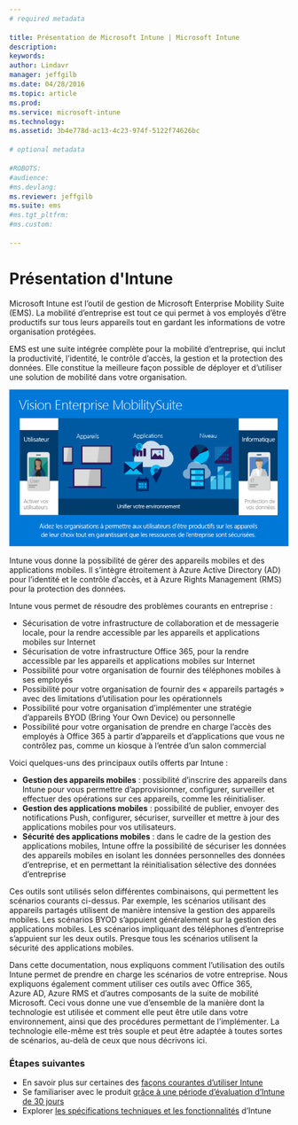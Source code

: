```yaml
---
# required metadata

title: Présentation de Microsoft Intune | Microsoft Intune
description:
keywords:
author: Lindavr
manager: jeffgilb
ms.date: 04/28/2016
ms.topic: article
ms.prod:
ms.service: microsoft-intune
ms.technology:
ms.assetid: 3b4e778d-ac13-4c23-974f-5122f74626bc

# optional metadata

#ROBOTS:
#audience:
#ms.devlang:
ms.reviewer: jeffgilb
ms.suite: ems
#ms.tgt_pltfrm:
#ms.custom:

---
```


# Présentation d'Intune
Microsoft Intune est l’outil de gestion de Microsoft Enterprise Mobility Suite (EMS). La mobilité d’entreprise est tout ce qui permet à vos employés d’être productifs sur tous leurs appareils tout en gardant les informations de votre organisation protégées.  

EMS est une suite intégrée complète pour la mobilité d’entreprise, qui inclut la productivité, l’identité, le contrôle d’accès, la gestion et la protection des données. Elle constitue la meilleure façon possible de déployer et d’utiliser une solution de mobilité dans votre organisation.  

![Image de la vision de la mobilité d’entreprise](..\media\em-vision.png)

Intune vous donne la possibilité de gérer des appareils mobiles et des applications mobiles. Il s’intègre étroitement à Azure Active Directory (AD) pour l’identité et le contrôle d’accès, et à Azure Rights Management (RMS) pour la protection des données.  

Intune vous permet de résoudre des problèmes courants en entreprise :

* Sécurisation de votre infrastructure de collaboration et de messagerie locale, pour la rendre accessible par les appareils et applications mobiles sur Internet
* Sécurisation de votre infrastructure Office 365, pour la rendre accessible par les appareils et applications mobiles sur Internet
* Possibilité pour votre organisation de fournir des téléphones mobiles à ses employés
* Possibilité pour votre organisation de fournir des « appareils partagés » avec des limitations d’utilisation pour les opérationnels
* Possibilité pour votre organisation d’implémenter une stratégie d’appareils BYOD (Bring Your Own Device) ou personnelle
* Possibilité pour votre organisation de prendre en charge l’accès des employés à Office 365 à partir d’appareils et d’applications que vous ne contrôlez pas, comme un kiosque à l’entrée d’un salon commercial

Voici quelques-uns des principaux outils offerts par Intune :
* **Gestion des appareils mobiles** : possibilité d’inscrire des appareils dans Intune pour vous permettre d’approvisionner, configurer, surveiller et effectuer des opérations sur ces appareils, comme les réinitialiser.
* **Gestion des applications mobiles** : possibilité de publier, envoyer des notifications Push, configurer, sécuriser, surveiller et mettre à jour des applications mobiles pour vos utilisateurs.
* **Sécurité des applications mobiles** : dans le cadre de la gestion des applications mobiles, Intune offre la possibilité de sécuriser les données des appareils mobiles en isolant les données personnelles des données d’entreprise, et en permettant la réinitialisation sélective des données d’entreprise

Ces outils sont utilisés selon différentes combinaisons, qui permettent les scénarios courants ci-dessus. Par exemple, les scénarios utilisant des appareils partagés utilisent de manière intensive la gestion des appareils mobiles. Les scénarios BYOD s’appuient généralement sur la gestion des applications mobiles. Les scénarios impliquant des téléphones d’entreprise s’appuient sur les deux outils. Presque tous les scénarios utilisent la sécurité des applications mobiles.

Dans cette documentation, nous expliquons comment l’utilisation des outils Intune permet de prendre en charge les scénarios de votre entreprise.  Nous expliquons également comment utiliser ces outils avec Office 365, Azure AD, Azure RMS et d’autres composants de la suite de mobilité Microsoft. Ceci vous donne une vue d’ensemble de la manière dont la technologie est utilisée et comment elle peut être utile dans votre environnement, ainsi que des procédures permettant de l’implémenter. La technologie elle-même est très souple et peut être adaptée à toutes sortes de scénarios, au-delà de ceux que nous décrivons ici.

### Étapes suivantes
* En savoir plus sur certaines des [façons courantes d’utiliser Intune](common-ways-to-use-intune.md)
* Se familiariser avec le produit [grâce à une période d’évaluation d’Intune de 30 jours](get-started-with-a-30-day-trial-of-microsoft-intune.md)
* Explorer [les spécifications techniques et les fonctionnalités](/intune/get-started/what-to-know-before-you-start-microsoft-intune) d’Intune


<!--HONumber=May16_HO1-->


